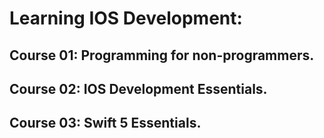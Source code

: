 # Learning IOS Development:    

## Course 01: Programming for non-programmers.      
## Course 02: IOS Development Essentials.
## Course 03: Swift 5 Essentials.  

